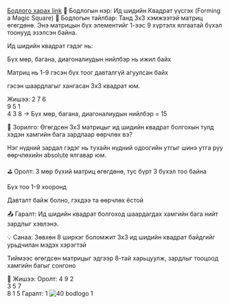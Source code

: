 <a href="https://www.hackerrank.com/challenges/magic-square-forming/problem?isFullScreen=true">Бодлого харах link</a>
🔮 Бодлогын нэр: Ид шидийн Квадрат үүсгэх (Forming a Magic Square)
📘 Бодлогын тайлбар:
Танд 3x3 хэмжээтэй матриц өгөгдөнө. Энэ матрицын бүх элементийг 1-ээс 9 хүртэлх ялгаатай бүхэл тоонууд эзэлсэн байна.

Ид шидийн квадрат гэдэг нь:

Бүх мөр, багана, диагоналиудын нийлбэр нь ижил байх

Матриц нь 1-9 гэсэн бүх тоог давталгүй агуулсан байх

гэсэн шаардлагыг хангасан 3x3 квадрат юм.

Жишээ:
2 7 6  
9 5 1  
4 3 8
→ Бүх мөр, багана, диагоналиудын нийлбэр = 15

🎯 Зорилго:
Өгөгдсөн 3x3 матрицыг ид шидийн квадрат болгохын тулд хэдэн хамгийн бага зардлаар өөрчлөх вэ?

Нэг нүдний зардал гэдэг нь тухайн нүдний одоогийн утгыг шинэ утга руу өөрчлөхийн absolute ялгавар юм.

⛳ Оролт:
3 мөр бүхий матриц өгөгдөнө, тус бүрт 3 бүхэл тоо байна

Бүх тоо 1-9 хооронд

Давталт байж болно, гэхдээ та өөрчлөх ёстой

📤 Гаралт:
Ид шидийн квадрат болгоход шаардагдах хамгийн бага нийт зардлыг хэвлэнэ.

💡 Санаа:
Зөвхөн 8 ширхэг боломжит 3x3 ид шидийн квадрат байдгийг урьдчилан мэдэх хэрэгтэй

Тиймээс өгөгдсөн матрицыг эдгээр 8-тай харьцуулж, зардлыг тооцоод хамгийн багыг сонгоно

🧠 Жишээ:
Оролт:
4 9 2  
3 5 7  
8 1 5
Гаралт:
1
![40 bodlogo 1](https://github.com/user-attachments/assets/8a30ec55-ea2d-4f0d-be9f-bd0767c471db)



